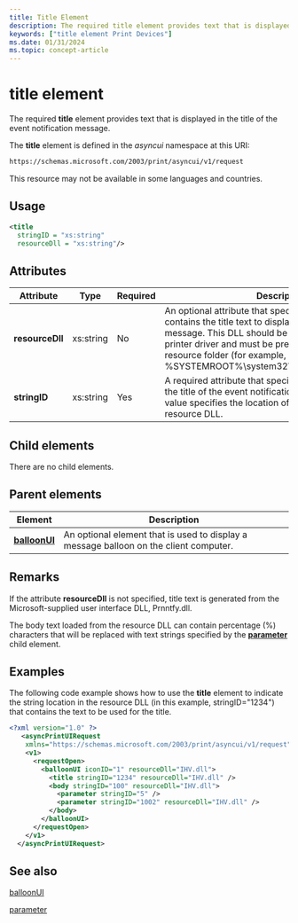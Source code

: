 ```yaml
---
title: Title Element
description: The required title element provides text that is displayed in the title of the event notification message.
keywords: ["title element Print Devices"]
ms.date: 01/31/2024
ms.topic: concept-article
---
```


# title element

The required **title** element provides text that is displayed in the title of the event notification message.

The **title** element is defined in the *asyncui* namespace at this URI:

```xml
https://schemas.microsoft.com/2003/print/asyncui/v1/request
```

This resource may not be available in some languages and countries.

## Usage

```xml
<title
  stringID = "xs:string"
  resourceDll = "xs:string"/>
```

## Attributes

| Attribute | Type | Required | Description |
|--|--|--|--|
| **resourceDll** | xs:string | No | An optional attribute that specifies a resource DLL that contains the title text to display in the event notification message. This DLL should be a dependent file of the printer driver and must be present in the driver resource folder (for example, %SYSTEMROOT%\system32\spool\drivers\w32x86\3). |
| **stringID** | xs:string | Yes | A required attribute that specifies the text to display in the title of the event notification message. The attribute value specifies the location of the text string in the resource DLL. |

## Child elements

There are no child elements.

## Parent elements

| Element | Description |
|--|--|
| [**balloonUI**](balloonui.md) | An optional element that is used to display a message balloon on the client computer. |

## Remarks

If the attribute **resourceDll** is not specified, title text is generated from the Microsoft-supplied user interface DLL, Prnntfy.dll.

The body text loaded from the resource DLL can contain percentage (%) characters that will be replaced with text strings specified by the [**parameter**](parameter.md) child element.

## Examples

The following code example shows how to use the **title** element to indicate the string location in the resource DLL (in this example, stringID="1234") that contains the text to be used for the title.

```xml
<?xml version="1.0" ?>
   <asyncPrintUIRequest
    xmlns="https://schemas.microsoft.com/2003/print/asyncui/v1/request">
    <v1>
      <requestOpen>
        <balloonUI iconID="1" resourceDll="IHV.dll">
          <title stringID="1234" resourceDll="IHV.dll" />
          <body stringID="100" resourceDll="IHV.dll">
            <parameter stringID="5" />
            <parameter stringID="1002" resourceDll="IHV.dll" />
          </body>
        </balloonUI>
      </requestOpen>
    </v1>
  </asyncPrintUIRequest>
```

## See also

[balloonUI](balloonui.md)

[parameter](parameter.md)
